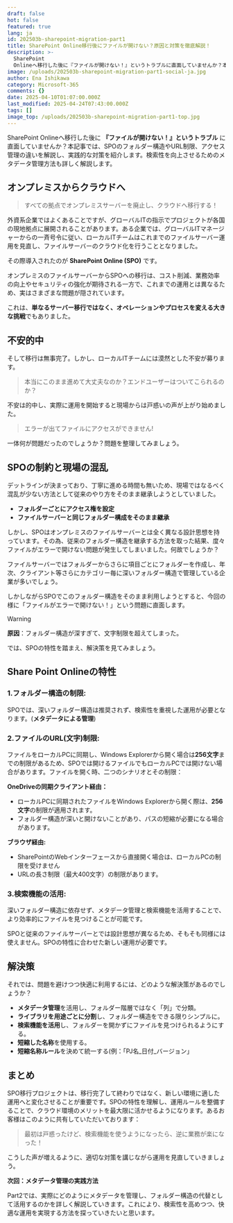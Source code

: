 ```yaml
---
draft: false
hot: false
featured: true
lang: ja
id: 202503b-sharepoint-migration-part1
title: SharePoint Online移行後にファイルが開けない？原因と対策を徹底解説！
description: >-
  SharePoint
  Onlineへ移行した後に『ファイルが開けない！』というトラブルに直面していませんか？本記事では、SPOのフォルダー構造やURL制限、アクセス管理の違いを解説し、実践的な対策を紹介します。検索性を向上させるためのメタデータ管理方法も詳しく解説！ 
image: /uploads/202503b-sharepoint-migration-part1-social-ja.jpg
author: Ena Ishikawa
category: Microsoft-365
comments: {}
date: 2025-04-10T01:07:00.000Z
last_modified: 2025-04-24T07:43:00.000Z
tags: []
image_top: /uploads/202503b-sharepoint-migration-part1-top.jpg
---
```

SharePoint Onlineへ移行した後に **『ファイルが開けない！』というトラブル** に直面していませんか？本記事では、SPOのフォルダー構造やURL制限、アクセス管理の違いを解説し、実践的な対策を紹介します。検索性を向上させるためのメタデータ管理方法も詳しく解説します。

<!--more-->

## オンプレミスからクラウドへ

> すべての拠点でオンプレミスサーバーを廃止し、クラウドへ移行する！

外資系企業ではよくあることですが、グローバルITの指示でプロジェクトが各国の現地拠点に展開されることがあります。ある企業では、グローバルITマネージャーからの一斉号令に従い、ローカルITチームはこれまでのファイルサーバー運用を見直し、ファイルサーバーのクラウド化を行うこととなりました。

その際導入されたのが **SharePoint Online (SPO)** です。

オンプレミスのファイルサーバーからSPOへの移行は、コスト削減、業務効率の向上やセキュリティの強化が期待される一方で、これまでの運用とは異なるため、実はさまざまな問題が隠されています。<br>

これは、**単なるサーバー移行ではなく、オペレーションやプロセスを変える大きな挑戦**でもありました。

## 不安的中 

そして移行は無事完了。しかし、ローカルITチームには漠然とした不安が募ります。

> 本当にこのまま進めて大丈夫なのか？エンドユーザーはついてこられるのか？

不安は的中し、実際に運用を開始すると現場からは戸惑いの声が上がり始めました。

> エラーが出てファイルにアクセスができません!

一体何が問題だったのでしょうか？問題を整理してみましょう。


## SPOの制約と現場の混乱 
デットラインが決まっており、丁寧に進める時間も無いため、現場ではなるべく混乱が少ない方法として従来のやり方をそのまま継承しようとしていました。

* **フォルダーごとにアクセス権を設定**
* **ファイルサーバーと同じフォルダー構成をそのまま継承**

しかし、SPOはオンプレミスのファイルサーバーとは全く異なる設計思想を持っています。その為、従来のフォルダー構造を継承する方法を取った結果、度々ファイルがエラーで開けない問題が発生してしまいました。何故でしょうか？ 

ファイルサーバーではフォルダーからさらに項目ごとにフォルダーを作成し、年次、クライアント等さらにカテゴリー毎に深いフォルダー構造で管理している企業が多いでしょう。

しかしながらSPOでこのフォルダー構造をそのまま利用しようとすると、今回の様に「ファイルがエラーで開けない！」という問題に直面します。

> [!WARNING]
> **原因**：フォルダー構造が深すぎて、文字制限を超えてしまった。

では、SPOの特性を踏まえ、解決策を見てみましょう。

## Share Point Onlineの特性
### 1.フォルダー構造の制限:
SPOでは、深いフォルダー構造は推奨されず、検索性を重視した運用が必要となります。(**メタデータによる管理**) 

### 2.ファイルのURL(文字)制限:
ファイルをローカルPCに同期し、Windows Explorerから開く場合は**256文字**までの制限があるため、SPOでは開けるファイルでもローカルPCでは開けない場合があります。ファイルを開く時、二つのシナリオとその制限：

**OneDriveの同期クライアント経由：** 

* ローカルPCに同期されたファイルをWindows Explorerから開く際は、**256文字**の制限が適用されます。
* フォルダー構造が深いと開けないことがあり、パスの短縮が必要になる場合があります。<br>

**ブラウザ経由:** 

* SharePointのWebインターフェースから直接開く場合は、ローカルPCの制限を受けません
* URLの長さ制限（最大400文字）の制限があります。

### 3.検索機能の活用:
深いフォルダー構造に依存せず、メタデータ管理と検索機能を活用することで、より効率的にファイルを見つけることが可能です。

SPOと従来のファイルサーバーとでは設計思想が異なるため、そもそも同様には使えません。SPOの特性に合わせた新しい運用が必要です。

## 解決策
それでは、問題を避けつつ快適に利用するには、どのような解決策があるのでしょうか？

* **メタデータ管理**を活用し、フォルダー階層ではなく「列」で分類。
* **ライブラリを用途ごとに分割**し、フォルダー構造をできる限りシンプルに。 
* **検索機能を活用**し、フォルダーを開かずにファイルを見つけられるようにする。
* **短縮した名称**を使用する。
* **短縮名称ルール**を決めて統一する(例：「PJ名_日付_バージョン」 

## まとめ
SPO移行プロジェクトは、移行完了して終わりではなく、新しい環境に適した運用へと変化させることが重要です。SPOの特性を理解し、運用ルールを整備することで、クラウド環境のメリットを最大限に活かせるようになります。あるお客様はこのように共有していただいております：

> 最初は戸惑ったけど、検索機能を使うようになったら、逆に業務が楽になった！

こうした声が増えるように、適切な対策を講じながら運用を見直していきましょう。

**次回：メタデータ管理の実践方法**

Part2では、実際にどのようにメタデータを管理し、フォルダー構造の代替として活用するのかを詳しく解説していきます。これにより、検索性を高めつつ、快適な運用を実現する方法を探っていきたいと思います。
